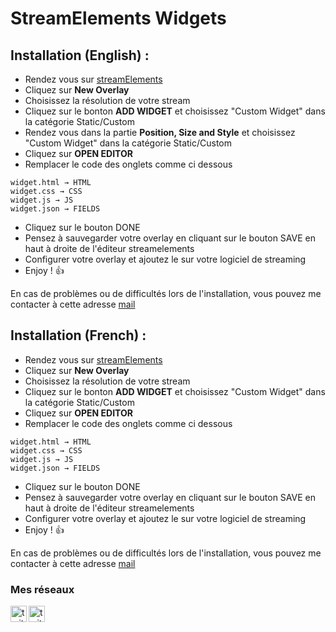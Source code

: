 # StreamElements Widgets

## Installation (English) :

- Rendez vous sur [streamElements] <br />
- Cliquez sur **New Overlay** <br />
- Choisissez la résolution de votre stream <br />
- Cliquez sur le bonton **ADD WIDGET** et choisissez "Custom Widget" dans la catégorie Static/Custom <br />
- Rendez vous dans la partie  **Position, Size and Style** et choisissez "Custom Widget" dans la catégorie Static/Custom <br />
- Cliquez sur **OPEN EDITOR**<br />
- Remplacer le code des onglets comme ci dessous <br />
```
widget.html → HTML
widget.css → CSS
widget.js → JS
widget.json → FIELDS
```
- Cliquez sur le bouton DONE
- Pensez à sauvegarder votre overlay en cliquant sur le bouton SAVE en haut à droite de l'éditeur streamelements
- Configurer votre overlay et ajoutez le sur votre logiciel de streaming
- Enjoy ! 👍

En cas de problèmes ou de difficultés lors de l'installation, vous pouvez me contacter à cette adresse <a href="mailto:contact@louisdiox.fr">mail</a>


## Installation (French) :

- Rendez vous sur [streamElements] <br />
- Cliquez sur **New Overlay** <br />
- Choisissez la résolution de votre stream <br />
- Cliquez sur le bonton **ADD WIDGET** et choisissez "Custom Widget" dans la catégorie Static/Custom <br />
- Cliquez sur **OPEN EDITOR**<br />
- Remplacer le code des onglets comme ci dessous <br />
```
widget.html → HTML
widget.css → CSS
widget.js → JS
widget.json → FIELDS
```
- Cliquez sur le bouton DONE
- Pensez à sauvegarder votre overlay en cliquant sur le bouton SAVE en haut à droite de l'éditeur streamelements
- Configurer votre overlay et ajoutez le sur votre logiciel de streaming
- Enjoy ! 👍

En cas de problèmes ou de difficultés lors de l'installation, vous pouvez me contacter à cette adresse <a href="mailto:contact@louisdiox.fr">mail</a>


### Mes réseaux
[<img align="left" alt="twitter" width="26px" src="https://img.icons8.com/color/48/000000/twitter--v1.png"/>][twitter]
[<img align="left" alt="twitch" width="26px" src="https://img.icons8.com/fluent/48/000000/twitch.png" />][twitch]


[twitter]: https://twitter.com/Diox90
[twitch]: https://www.twitch.tv/louis_diox
[streamElements]: https://streamelements.com/dashboard/overlays
